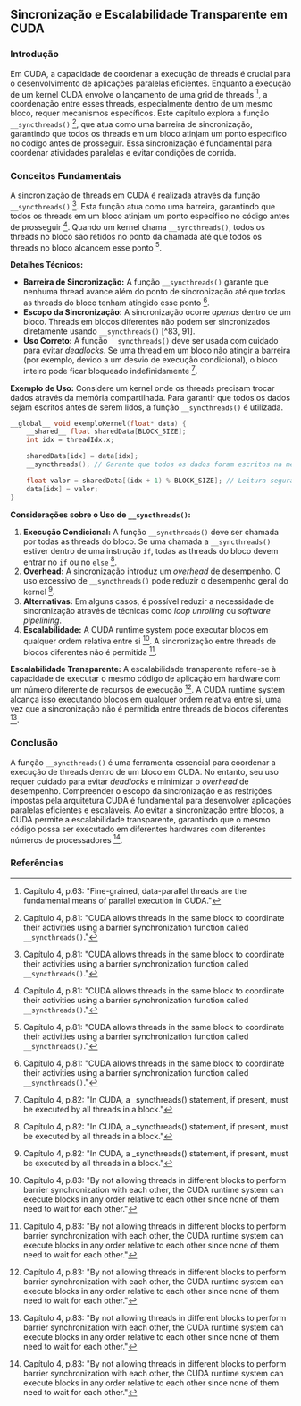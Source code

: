 ## Sincronização e Escalabilidade Transparente em CUDA

### Introdução
Em CUDA, a capacidade de coordenar a execução de threads é crucial para o desenvolvimento de aplicações paralelas eficientes. Enquanto a execução de um kernel CUDA envolve o lançamento de uma grid de threads [^64], a coordenação entre esses threads, especialmente dentro de um mesmo bloco, requer mecanismos específicos. Este capítulo explora a função `__syncthreads()` [^81], que atua como uma barreira de sincronização, garantindo que todos os threads em um bloco atinjam um ponto específico no código antes de prosseguir. Essa sincronização é fundamental para coordenar atividades paralelas e evitar condições de corrida.

### Conceitos Fundamentais

A sincronização de threads em CUDA é realizada através da função `__syncthreads()` [^81]. Esta função atua como uma barreira, garantindo que todos os threads em um bloco atinjam um ponto específico no código antes de prosseguir [^81]. Quando um kernel chama `__syncthreads()`, todos os threads no bloco são retidos no ponto da chamada até que todos os threads no bloco alcancem esse ponto [^81].

**Detalhes Técnicos:**
- **Barreira de Sincronização:** A função `__syncthreads()` garante que nenhuma thread avance além do ponto de sincronização até que todas as threads do bloco tenham atingido esse ponto [^81].
- **Escopo da Sincronização:** A sincronização ocorre *apenas* dentro de um bloco. Threads em blocos diferentes não podem ser sincronizados diretamente usando `__syncthreads()` [^83, 91].
- **Uso Correto:** A função `__syncthreads()` deve ser usada com cuidado para evitar *deadlocks*. Se uma thread em um bloco não atingir a barreira (por exemplo, devido a um desvio de execução condicional), o bloco inteiro pode ficar bloqueado indefinidamente [^82].

**Exemplo de Uso:**
Considere um kernel onde os threads precisam trocar dados através da memória compartilhada. Para garantir que todos os dados sejam escritos antes de serem lidos, a função `__syncthreads()` é utilizada.

```c++
__global__ void exemploKernel(float* data) {
    __shared__ float sharedData[BLOCK_SIZE];
    int idx = threadIdx.x;

    sharedData[idx] = data[idx];
    __syncthreads(); // Garante que todos os dados foram escritos na memória compartilhada

    float valor = sharedData[(idx + 1) % BLOCK_SIZE]; // Leitura segura dos dados
    data[idx] = valor;
}
```

**Considerações sobre o Uso de `__syncthreads()`:**
1. **Execução Condicional:** A função `__syncthreads()` deve ser chamada por todas as threads do bloco. Se uma chamada a `__syncthreads()` estiver dentro de uma instrução `if`, todas as threads do bloco devem entrar no `if` ou no `else` [^82].
2. **Overhead:** A sincronização introduz um *overhead* de desempenho. O uso excessivo de `__syncthreads()` pode reduzir o desempenho geral do kernel [^82].
3. **Alternativas:** Em alguns casos, é possível reduzir a necessidade de sincronização através de técnicas como *loop unrolling* ou *software pipelining*.
4. **Escalabilidade:** A CUDA runtime system pode executar blocos em qualquer ordem relativa entre si [^83]. A sincronização entre threads de blocos diferentes não é permitida [^83].

**Escalabilidade Transparente:**
A escalabilidade transparente refere-se à capacidade de executar o mesmo código de aplicação em hardware com um número diferente de recursos de execução [^83]. A CUDA runtime system alcança isso executando blocos em qualquer ordem relativa entre si, uma vez que a sincronização não é permitida entre threads de blocos diferentes [^83].

### Conclusão

A função `__syncthreads()` é uma ferramenta essencial para coordenar a execução de threads dentro de um bloco em CUDA. No entanto, seu uso requer cuidado para evitar *deadlocks* e minimizar o *overhead* de desempenho. Compreender o escopo da sincronização e as restrições impostas pela arquitetura CUDA é fundamental para desenvolver aplicações paralelas eficientes e escaláveis. Ao evitar a sincronização entre blocos, a CUDA permite a escalabilidade transparente, garantindo que o mesmo código possa ser executado em diferentes hardwares com diferentes números de processadores [^83].

### Referências
[^64]: Capítulo 4, p.63: "Fine-grained, data-parallel threads are the fundamental means of parallel execution in CUDA."
[^81]: Capítulo 4, p.81: "CUDA allows threads in the same block to coordinate their activities using a barrier synchronization function called `__syncthreads()`."
[^82]: Capítulo 4, p.82: "In CUDA, a _syncthreads() statement, if present, must be executed by all threads in a block."
[^83]: Capítulo 4, p.83: "By not allowing threads in different blocks to perform barrier synchronization with each other, the CUDA runtime system can execute blocks in any order relative to each other since none of them need to wait for each other."
[^91]: Capítulo 4, p.91: "Threads are assigned to SMs for execution on a block-by-block basis."

<!-- END -->